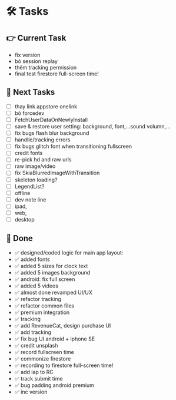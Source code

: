 # 🛠️ Tasks  

## 👉 Current Task    
- fix version
- bỏ session replay
- thêm tracking permission
- final test firestore full-screen time!

## 🙌 Next Tasks  

- [ ] thay link appstore onelink
- [ ] bỏ forcedev
- [ ] FetchUserDataOnNewlyInstall
- [ ] save & restore user setting: background, font,...sound volumn,...
- [ ] fix bugs flash blur background
- [ ] handlle/tracking errors
- [ ] fix bugs glitch font when transitioning fullscreen
- [ ] credit fonts
- [ ] re-pick hd and raw urls
- [ ] raw image/video
- [ ] fix SkiaBlurredImageWithTransition
- [ ] skeleton loading?
- [ ] LegendList?
- [ ] offline
- [ ] dev note line
- [ ] ipad,
- [ ] web,
- [ ] desktop

## 🎉 Done  
- ✅ designed/coded logic for main app layout:
- ✅ added fonts
- ✅ added 5 sizes for clock text
- ✅ added 5 images background
- ✅ android: fix full screen
- ✅ added 5 videos
- ✅ almost done revamped UI/UX
- ✅ refactor tracking
- ✅ refactor common files
- ✅ premium integration
- ✅ tracking
- ✅ add RevenueCat, design purchase UI
- ✅ add tracking
- ✅ fix bug UI android + iphone SE
- ✅ credit unsplash
- ✅ record fullscreen time
- ✅ commonize firestore
- ✅ recording to firestore full-screen time!
- ✅ add iap to RC
- ✅ track submit time
- ✅ bug padding android premium
- ✅ inc version
